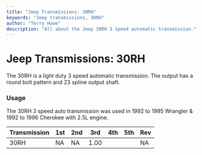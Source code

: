 ```yaml
---
title: "Jeep Transmissions: 30RH"
keywords: "Jeep transmissions, 30RH"
author: "Terry Howe"
description: "All about the Jeep 30RH 3 speed automatic transmission."
---
```

# Jeep Transmissions: 30RH

The 30RH is a light duty 3 speed automatic transmission. The output has a round bolt pattern and 23 spline output shaft. 

### Usage

The 30RH 3 speed auto transmission was used in 1992 to 1995 Wrangler & 1992 to 1996 Cherokee with 2.5L engine. 

| Transmission | 1st | 2nd | 3rd  | 4th | 5th | Rev |
|--------------|-----|-----|------|-----|-----|-----|
| 30RH         | NA  | NA  | 1.00 |     |     | NA  |